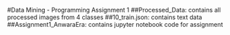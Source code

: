 #Data Mining - Programming Assignment 1
##Processed_Data: contains all processed images from 4 classes
##10_train.json: contains text data
##Assignment1_AnwaraEra: contains jupyter notebook code for assignment
